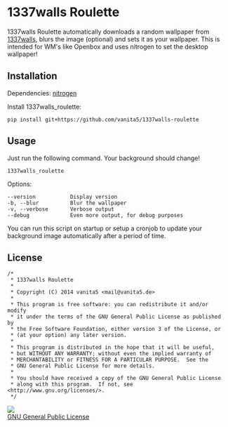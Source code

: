1337walls Roulette
==================

1337walls Roulette automatically downloads a random wallpaper from [1337walls](http://1337walls.w8l.org/), blurs 
the image (optional) and sets it as your wallpaper.
This is intended for WM's like Openbox and uses nitrogen to set the desktop wallpaper!

Installation
------------
Dependencies:
[nitrogen](https://wiki.archlinux.org/index.php/nitrogen)
    

Install 1337walls_roulette:

    pip install git+https://github.com/vanita5/1337walls-roulette
    
    
Usage
-----
Just run the following command. Your background should change!

    1337walls_roulette
    
Options:

    --version           Display version
    -b, --blur          Blur the wallpaper
    -v, --verbose       Verbose output
    --debug             Even more output, for debug purposes
    
You can run this script on startup or setup a cronjob to update your background image automatically 
after a period of time.


License
-------

    /*
     * 1337walls Roulette
     *
     * Copyright (C) 2014 vanita5 <mail@vanita5.de>
     *
     * This program is free software: you can redistribute it and/or modify
     * it under the terms of the GNU General Public License as published by
     * the Free Software Foundation, either version 3 of the License, or
     * (at your option) any later version.
     *
     * This program is distributed in the hope that it will be useful,
     * but WITHOUT ANY WARRANTY; without even the implied warranty of
     * MERCHANTABILITY or FITNESS FOR A PARTICULAR PURPOSE.  See the
     * GNU General Public License for more details.
     *
     * You should have received a copy of the GNU General Public License
     * along with this program.  If not, see <http://www.gnu.org/licenses/>.
     */
                                                                                                             
<a href="https://www.gnu.org/licenses/gpl-3.0.en.html"><img src="https://www.gnu.org/graphics/gplv3-127x51.png"><br/>GNU General Public License</a>
